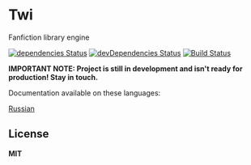 # Twi

Fanfiction library engine

[![dependencies Status](https://david-dm.org/octet-stream/twi/status.svg)](https://david-dm.org/octet-stream/twi)
[![devDependencies Status](https://david-dm.org/octet-stream/twi/dev-status.svg)](https://david-dm.org/octet-stream/twi?type=dev)
[![Build Status](https://travis-ci.org/octet-stream/twi.svg?branch=master)](https://travis-ci.org/octet-stream/twi)

**IMPORTANT NOTE: Project is still in development
and isn't ready for production! Stay in touch.**

Documentation available on these languages:

[Russian](doc/ru/introduction.md)

## License

**MIT**
